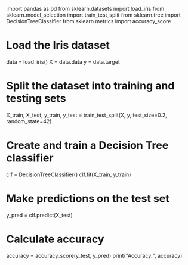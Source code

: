import pandas as pd
from sklearn.datasets import load_iris
from sklearn.model_selection import train_test_split
from sklearn.tree import DecisionTreeClassifier
from sklearn.metrics import accuracy_score

# Load the Iris dataset
data = load_iris()
X = data.data
y = data.target

# Split the dataset into training and testing sets
X_train, X_test, y_train, y_test = train_test_split(X, y, test_size=0.2, random_state=42)

# Create and train a Decision Tree classifier
clf = DecisionTreeClassifier()
clf.fit(X_train, y_train)

# Make predictions on the test set
y_pred = clf.predict(X_test)

# Calculate accuracy
accuracy = accuracy_score(y_test, y_pred)
print("Accuracy:", accuracy)

